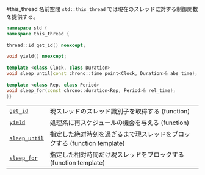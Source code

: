 #this_thread
名前空間 `std::this_thread` では現在のスレッドに対する制御関数を提供する。

```cpp
namespace std {
namespace this_thread {
 
thread::id get_id() noexcept;
 
void yield() noexcept;
 
template <class Clock, class Duration>
void sleep_until(const chrono::time_point<Clock, Duration>& abs_time);
 
template <class Rep, class Period>
void sleep_for(const chrono::duration<Rep, Period>& rel_time);
}}
```

| | |
|------------------------------------------------------------------------------------------------------------------------|-----------------------------------------------------------------------------------------------------|
| [`get_id`](./this_thread/get_id.md) | 現スレッドのスレッド識別子を取得する (function) |
| [`yield`](./this_thread/yield.md) | 処理系に再スケジュールの機会を与える (function) |
| [`sleep_until`](./this_thread/sleep_until.md) | 指定した絶対時刻を過ぎるまで現スレッドをブロックする (function template) |
| [`sleep_for`](./this_thread/sleep_for.md) | 指定した相対時間だけ現スレッドをブロックする (function template) |

